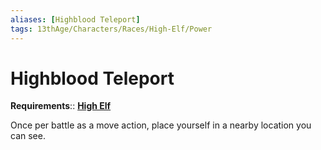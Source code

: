 ```yaml
---
aliases: [Highblood Teleport]
tags: 13thAge/Characters/Races/High-Elf/Power
---
```

# Highblood Teleport

__Requirements__:: __[High Elf](../4-High-Elf.md)__

Once per battle as a move action, place yourself in a nearby location you can see.
